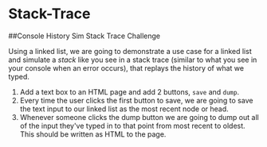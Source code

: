 # Stack-Trace

##Console History Sim Stack Trace Challenge

Using a linked list, we are going to demonstrate a use case for a linked list and simulate a _stack_ like you see in a stack trace (similar to what you see in your console when an error occurs), that replays the history of what we typed.

1. Add a text box to an HTML page and add 2 buttons, `save` and `dump`.
2. Every time the user clicks the first button to save, we are going to save the text input to our linked list as the most recent node or head.
3. Whenever someone clicks the dump button we are going to dump out all of the input they've typed in to that point from most recent to oldest. This should be written as HTML to the page.
